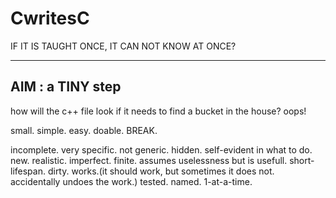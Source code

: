 # CwritesC

IF IT IS TAUGHT ONCE,
IT CAN NOT KNOW AT ONCE?


---------------------------------------------------------------
AIM :  a TINY step
---------------------------------------------------------------
how will the c++ file look if it needs to find a bucket in the house? oops!

small.
simple.
easy.
doable.
BREAK.

incomplete.
very specific. not generic.
hidden. self-evident in what to do.
new.
realistic.
imperfect.
finite.
assumes uselessness but is usefull.
short-lifespan.
dirty.
works.(it should work, but sometimes it does not. accidentally undoes the work.)
tested.
named.
1-at-a-time.


